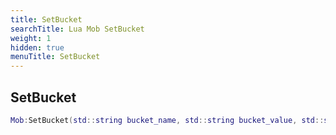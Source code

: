 ```yaml
---
title: SetBucket
searchTitle: Lua Mob SetBucket
weight: 1
hidden: true
menuTitle: SetBucket
---
```

## SetBucket
```lua
Mob:SetBucket(std::string bucket_name, std::string bucket_value, std::string expiration); -- void
```